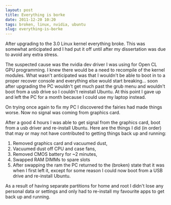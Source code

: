 ```yaml
---
layout: post
title: Everything is borke
date: 2011-12-20 10:20
tags: broken, linux, nvidia, ubuntu
slug: everything-is-borke
---
```


After upgrading to the 3.0 Linux kernel everything broke. This was somewhat anticipated and I had put it off until after my dissertation was due to avoid any extra stress.

The suspected cause was the nvidia dev driver I was using for Open CL GPU programming. I knew there would be a need to recompile of the kernel modules. What wasn't anticipated was that I wouldn't be able to boot in to a proper recover console and everything else would start breaking... soon after upgrading the PC wouldn't get much past the grub menu and wouldn't boot from a usb drive so I couldn't reinstall Ubuntu. At this point I gave up and left the PC for a month because I could use my laptop instead.

On trying once again to fix my PC I discovered the fairies had made things worse. Now no signal was coming from graphics card.

After a good 4 hours I was able to get signal from the graphics card, boot from a usb driver and re-install Ubuntu. Here are the things I did (in order) that may or may not have contributed to getting things back up and running:

1. Removed graphics card and vacuumed dust,
2. Vacuumed dust off CPU and case fans,
3. Removed CMOS battery for ~2 minutes,
4. Swapped RAM DIMMs to spare slots
5. After swapping the ram the PC returned to the (broken) state that it was when I first left it, except for some reason I could now boot from a USB drive and re-install Ubuntu.  

As a result of having separate partitions for home and root I didn't lose any personal data or settings and only had to re-install my favourite apps to get back up and running. 